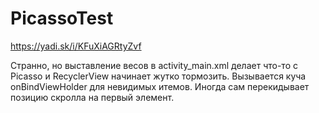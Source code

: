 # PicassoTest

https://yadi.sk/i/KFuXiAGRtyZvf

Странно, но выставление весов в activity_main.xml делает что-то с Picasso и RecyclerView начинает жутко тормозить. Вызывается куча onBindViewHolder для невидимых итемов. Иногда сам перекидывает позицию скролла на первый элемент.

